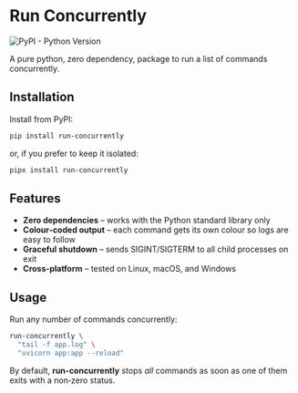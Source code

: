 # Run Concurrently

![PyPI - Python Version](https://img.shields.io/pypi/pyversions/run-concurrently)

A pure python, zero dependency, package to run a list of commands concurrently.

## Installation

Install from PyPI:

```bash
pip install run-concurrently
```

or, if you prefer to keep it isolated:

```bash
pipx install run-concurrently
```

## Features

* **Zero dependencies** – works with the Python standard library only  
* **Colour‑coded output** – each command gets its own colour so logs are easy to follow  
* **Graceful shutdown** – sends SIGINT/SIGTERM to all child processes on exit  
* **Cross‑platform** – tested on Linux, macOS, and Windows

## Usage

Run any number of commands concurrently:

```bash
run-concurrently \
  "tail -f app.log" \
  "uvicorn app:app --reload"
```

By default, **run-concurrently** stops *all* commands as soon as one of them exits with a non‑zero status.
